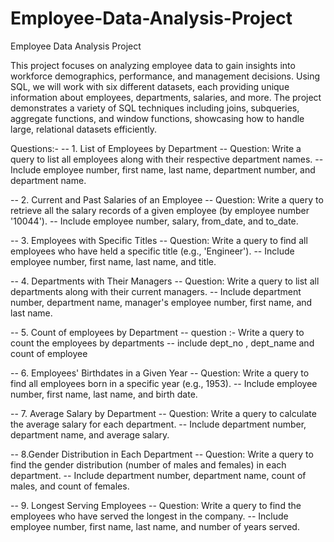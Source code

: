 # Employee-Data-Analysis-Project
Employee Data Analysis Project

This project focuses on analyzing employee data to gain insights into workforce demographics, performance, and management decisions. Using SQL, we will work with six different datasets, each providing unique information about employees, departments, salaries, and more. The project demonstrates a variety of SQL techniques including joins, subqueries, aggregate functions, and window functions, showcasing how to handle large, relational datasets efficiently.

Questions:-
-- 1. List of Employees by Department
-- Question: Write a query to list all employees along with their respective department names. 
--  Include employee number, first name, last name, department number, and department name.

-- 2. Current and Past Salaries of an Employee
-- Question: Write a query to retrieve all the salary records of a given employee (by employee number '10044'). 
-- Include employee number, salary, from_date, and to_date.

-- 3. Employees with Specific Titles
-- Question: Write a query to find all employees who have held a specific title (e.g., 'Engineer').
--  Include employee number, first name, last name, and title.

-- 4. Departments with Their Managers
-- Question: Write a query to list all departments along with their current managers.
-- Include department number, department name, manager's employee number, first name, and last name.

-- 5. Count of employees by Department
-- question :-  Write a query to count the employees by departments
-- include dept_no , dept_name and count of employee

--  6. Employees' Birthdates in a Given Year
-- Question: Write a query to find all employees born in a specific year (e.g., 1953).
-- Include employee number, first name, last name, and birth date.

-- 7. Average Salary by Department
-- Question: Write a query to calculate the average salary for each department. 
-- Include department number, department name, and average salary.

-- 8.Gender Distribution in Each Department
-- Question: Write a query to find the gender distribution (number of males and females) in each department. 
-- Include department number, department name, count of males, and count of females.

-- 9. Longest Serving Employees
-- Question: Write a query to find the employees who have served the longest in the company. 
-- Include employee number, first name, last name, and number of years served.
